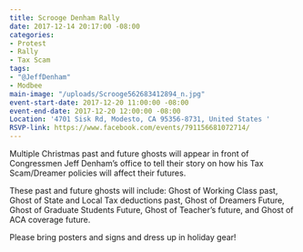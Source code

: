 ```yaml
---
title: Scrooge Denham Rally
date: 2017-12-14 20:17:00 -08:00
categories:
- Protest
- Rally
- Tax Scam
tags:
- "@JeffDenham"
- Modbee
main-image: "/uploads/Scrooge562683412894_n.jpg"
event-start-date: 2017-12-20 11:00:00 -08:00
event-end-date: 2017-12-20 12:00:00 -08:00
Location: '4701 Sisk Rd, Modesto, CA 95356-8731, United States '
RSVP-link: https://www.facebook.com/events/791156681072714/
---
```


Multiple Christmas past and future ghosts will appear in front of Congressmen Jeff Denham’s office to tell their story on how his Tax Scam/Dreamer policies will affect their futures. 

 These past and future ghosts will include: Ghost of Working Class past, Ghost of State and Local Tax deductions past,
 Ghost of Dreamers Future, Ghost of Graduate Students Future, Ghost of Teacher’s future, and Ghost of ACA coverage future.

 Please bring posters and signs and dress up in holiday gear!